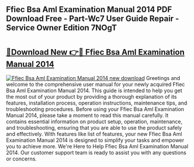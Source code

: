 ## Ffiec Bsa Aml Examination Manual 2014 PDF Download Free - Part-Wc7 User Guide Repair - Service Owner Edition 7NOgT

# <h2><a href="http://bc30077.oget.top/?id=Ffiec+Bsa+Aml+Examination+Manual+2014">🔗Download New 👉🔴 Ffiec Bsa Aml Examination Manual 2014</a></h2>

[![Ffiec Bsa Aml Examination Manual 2014 new download](https://i.imgur.com/5g1atiW.png)](http://bc30077.oget.top/?id=Ffiec+Bsa+Aml+Examination+Manual+2014)
Greetings and welcome to the comprehensive user manual for your newly acquired Ffiec Bsa Aml Examination Manual 2014. This guide is intended to help you get the most out of your product by providing a thorough explanation of its features, installation process, operation instructions, maintenance tips, and troubleshooting procedures. Before using your Ffiec Bsa Aml Examination Manual 2014, please take a moment to read this manual carefully. It contains essential information on product setup, operation, maintenance, and troubleshooting, ensuring that you are able to use the product safely and effectively. With features like list of features, your new Ffiec Bsa Aml Examination Manual 2014 is designed to simplify your tasks and empower you to achieve more. We're Here to Help Ffiec Bsa Aml Examination Manual 2014. Our customer support team is ready to assist you with any questions or concerns.
